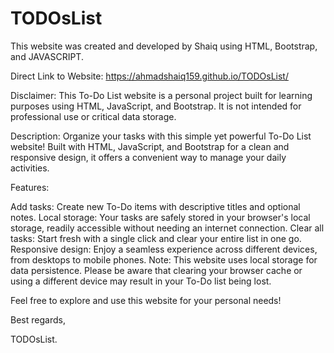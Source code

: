 # TODOsList
This website was created and developed by Shaiq using HTML, Bootstrap, and JAVASCRIPT.

Direct Link to Website: https://ahmadshaiq159.github.io/TODOsList/


Disclaimer:
This To-Do List website is a personal project built for learning purposes using HTML, JavaScript, and Bootstrap. It is not intended for professional use or critical data storage.

Description:
Organize your tasks with this simple yet powerful To-Do List website! Built with HTML, JavaScript, and Bootstrap for a clean and responsive design, it offers a convenient way to manage your daily activities.

Features:

Add tasks: Create new To-Do items with descriptive titles and optional notes.
Local storage: Your tasks are safely stored in your browser's local storage, readily accessible without needing an internet connection.
Clear all tasks: Start fresh with a single click and clear your entire list in one go.
Responsive design: Enjoy a seamless experience across different devices, from desktops to mobile phones.
Note: This website uses local storage for data persistence. Please be aware that clearing your browser cache or using a different device may result in your To-Do list being lost.

Feel free to explore and use this website for your personal needs!

Best regards,

TODOsList.
